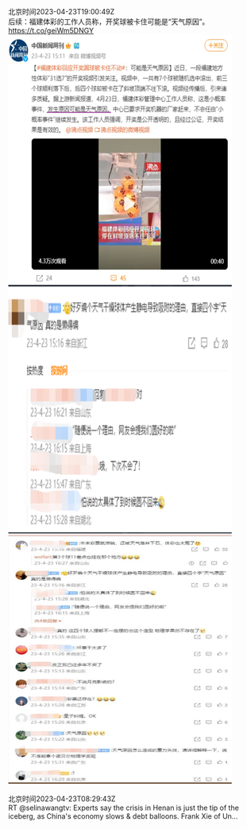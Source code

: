 北京时间2023-04-23T19:00:49Z<br>后续：福建体彩的工作人员称，开奖球被卡住可能是“天气原因”。 https://t.co/geiWm5DNGY<br><img src='/temp/image/2023/v-Month-4/1650092353993027585_0.jpg' width='450' height='500'><img src='/temp/image/2023/v-Month-4/1650092353993027585_1.jpg' width='450' height='500'><img src='/temp/image/2023/v-Month-4/1650092353993027585_2.jpg' width='450' height='500'><br><br>北京时间2023-04-23T08:29:43Z<br>RT @selinawangtv: Experts say the crisis in Henan is just the tip of the iceberg, as China's economy slows &amp; debt balloons.
Frank Xie of Un…<br><br><br>